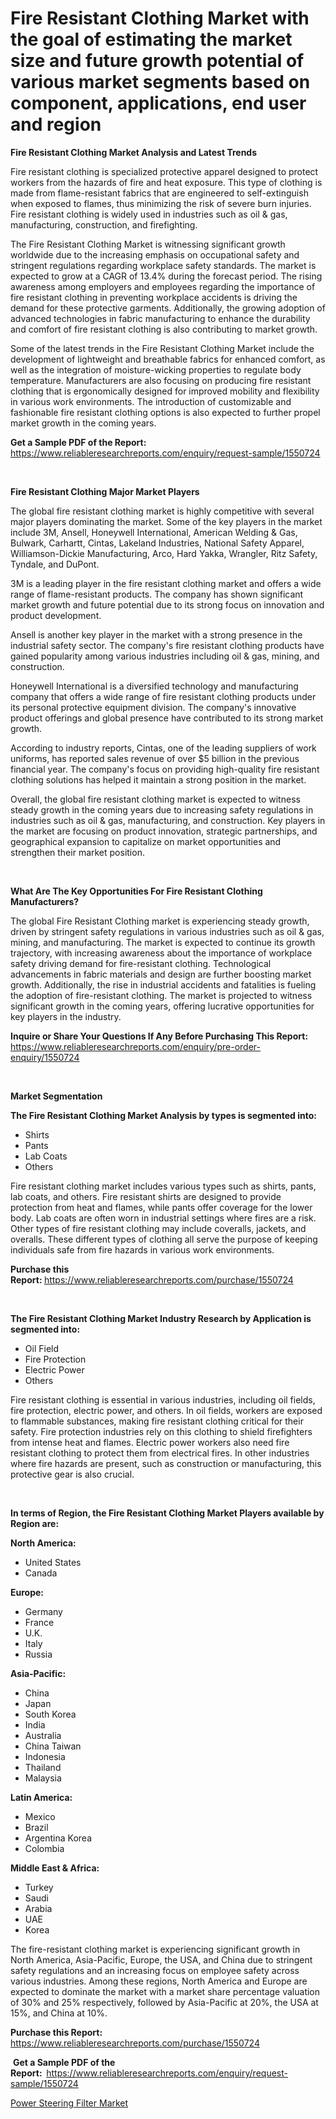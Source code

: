 <p><h1>Fire Resistant Clothing Market with the goal of estimating the market size and future growth potential of various market segments based on component, applications, end user and region</h1></p><p><strong>Fire Resistant Clothing Market Analysis and Latest Trends</strong></p>
<p><p>Fire resistant clothing is specialized protective apparel designed to protect workers from the hazards of fire and heat exposure. This type of clothing is made from flame-resistant fabrics that are engineered to self-extinguish when exposed to flames, thus minimizing the risk of severe burn injuries. Fire resistant clothing is widely used in industries such as oil & gas, manufacturing, construction, and firefighting.</p><p>The Fire Resistant Clothing Market is witnessing significant growth worldwide due to the increasing emphasis on occupational safety and stringent regulations regarding workplace safety standards. The market is expected to grow at a CAGR of 13.4% during the forecast period. The rising awareness among employers and employees regarding the importance of fire resistant clothing in preventing workplace accidents is driving the demand for these protective garments. Additionally, the growing adoption of advanced technologies in fabric manufacturing to enhance the durability and comfort of fire resistant clothing is also contributing to market growth.</p><p>Some of the latest trends in the Fire Resistant Clothing Market include the development of lightweight and breathable fabrics for enhanced comfort, as well as the integration of moisture-wicking properties to regulate body temperature. Manufacturers are also focusing on producing fire resistant clothing that is ergonomically designed for improved mobility and flexibility in various work environments. The introduction of customizable and fashionable fire resistant clothing options is also expected to further propel market growth in the coming years.</p></p>
<p><strong>Get a Sample PDF of the Report:&nbsp;</strong> <a href="https://www.reliableresearchreports.com/enquiry/request-sample/1550724">https://www.reliableresearchreports.com/enquiry/request-sample/1550724</a></p>
<p>&nbsp;</p>
<p><strong>Fire Resistant Clothing Major Market Players</strong></p>
<p><p>The global fire resistant clothing market is highly competitive with several major players dominating the market. Some of the key players in the market include 3M, Ansell, Honeywell International, American Welding & Gas, Bulwark, Carhartt, Cintas, Lakeland Industries, National Safety Apparel, Williamson-Dickie Manufacturing, Arco, Hard Yakka, Wrangler, Ritz Safety, Tyndale, and DuPont.</p><p>3M is a leading player in the fire resistant clothing market and offers a wide range of flame-resistant products. The company has shown significant market growth and future potential due to its strong focus on innovation and product development.</p><p>Ansell is another key player in the market with a strong presence in the industrial safety sector. The company's fire resistant clothing products have gained popularity among various industries including oil & gas, mining, and construction.</p><p>Honeywell International is a diversified technology and manufacturing company that offers a wide range of fire resistant clothing products under its personal protective equipment division. The company's innovative product offerings and global presence have contributed to its strong market growth.</p><p>According to industry reports, Cintas, one of the leading suppliers of work uniforms, has reported sales revenue of over $5 billion in the previous financial year. The company's focus on providing high-quality fire resistant clothing solutions has helped it maintain a strong position in the market.</p><p>Overall, the global fire resistant clothing market is expected to witness steady growth in the coming years due to increasing safety regulations in industries such as oil & gas, manufacturing, and construction. Key players in the market are focusing on product innovation, strategic partnerships, and geographical expansion to capitalize on market opportunities and strengthen their market position.</p></p>
<p>&nbsp;</p>
<p><strong>What Are The Key Opportunities For Fire Resistant Clothing Manufacturers?</strong></p>
<p><p>The global Fire Resistant Clothing market is experiencing steady growth, driven by stringent safety regulations in various industries such as oil & gas, mining, and manufacturing. The market is expected to continue its growth trajectory, with increasing awareness about the importance of workplace safety driving demand for fire-resistant clothing. Technological advancements in fabric materials and design are further boosting market growth. Additionally, the rise in industrial accidents and fatalities is fueling the adoption of fire-resistant clothing. The market is projected to witness significant growth in the coming years, offering lucrative opportunities for key players in the industry.</p></p>
<p><strong>Inquire or Share Your Questions If Any Before Purchasing This Report:</strong> <a href="https://www.reliableresearchreports.com/enquiry/pre-order-enquiry/1550724">https://www.reliableresearchreports.com/enquiry/pre-order-enquiry/1550724</a></p>
<p>&nbsp;</p>
<p><strong>Market Segmentation</strong></p>
<p><strong>The Fire Resistant Clothing Market Analysis by types is segmented into:</strong></p>
<p><ul><li>Shirts</li><li>Pants</li><li>Lab Coats</li><li>Others</li></ul></p>
<p><p>Fire resistant clothing market includes various types such as shirts, pants, lab coats, and others. Fire resistant shirts are designed to provide protection from heat and flames, while pants offer coverage for the lower body. Lab coats are often worn in industrial settings where fires are a risk. Other types of fire resistant clothing may include coveralls, jackets, and overalls. These different types of clothing all serve the purpose of keeping individuals safe from fire hazards in various work environments.</p></p>
<p><strong>Purchase this Report:&nbsp;</strong><a href="https://www.reliableresearchreports.com/purchase/1550724">https://www.reliableresearchreports.com/purchase/1550724</a></p>
<p>&nbsp;</p>
<p><strong>The Fire Resistant Clothing Market Industry Research by Application is segmented into:</strong></p>
<p><ul><li>Oil Field</li><li>Fire Protection</li><li>Electric Power</li><li>Others</li></ul></p>
<p><p>Fire resistant clothing is essential in various industries, including oil fields, fire protection, electric power, and others. In oil fields, workers are exposed to flammable substances, making fire resistant clothing critical for their safety. Fire protection industries rely on this clothing to shield firefighters from intense heat and flames. Electric power workers also need fire resistant clothing to protect them from electrical fires. In other industries where fire hazards are present, such as construction or manufacturing, this protective gear is also crucial.</p></p>
<p>&nbsp;</p>
<p><strong>In terms of Region, the Fire Resistant Clothing Market Players available by Region are:</strong></p>
<p>
    <p> <strong> North America: </strong>
        <ul>
            <li>United States</li>
            <li>Canada</li>
        </ul>
        </p> 
    <p> <strong> Europe: </strong>
        <ul>
            <li>Germany</li>
            <li>France</li>
            <li>U.K.</li>
            <li>Italy</li>
            <li>Russia</li>
        </ul>
        </p> 
    <p> <strong> Asia-Pacific: </strong>
        <ul>
            <li>China</li>
            <li>Japan</li>
            <li>South Korea</li>
            <li>India</li>
            <li>Australia</li>
            <li>China Taiwan</li>
            <li>Indonesia</li>
            <li>Thailand</li>
            <li>Malaysia</li>
        </ul>
        </p> 
    <p> <strong> Latin America: </strong>
        <ul>
            <li>Mexico</li>
            <li>Brazil</li>
            <li>Argentina Korea</li>
            <li>Colombia</li>
        </ul>
        </p> 
    <p> <strong> Middle East & Africa: </strong>
        <ul>
            <li>Turkey</li>
            <li>Saudi</li>
            <li>Arabia</li>
            <li>UAE</li>
            <li>Korea</li>
        </ul>
    </p>
    </p>
<p><p>The fire-resistant clothing market is experiencing significant growth in North America, Asia-Pacific, Europe, the USA, and China due to stringent safety regulations and an increasing focus on employee safety across various industries. Among these regions, North America and Europe are expected to dominate the market with a market share percentage valuation of 30% and 25% respectively, followed by Asia-Pacific at 20%, the USA at 15%, and China at 10%.</p></p>
<p><strong>Purchase this Report: </strong><a href="https://www.reliableresearchreports.com/purchase/1550724">https://www.reliableresearchreports.com/purchase/1550724</a></p>
<p>&nbsp;<strong>Get a Sample PDF of the Report:&nbsp;&nbsp;</strong><a href="https://www.reliableresearchreports.com/enquiry/request-sample/1550724">https://www.reliableresearchreports.com/enquiry/request-sample/1550724</a></p>
<p><strong></strong></p>
<p><p><a href="https://adventurous-uranium-ef9.notion.site/Power-Steering-Filter-Market-Furnish-Information-about-Market-Size-Market-Share-Market-Dynamics-a-b5ffb2835eb14214be0d97c76016d764">Power Steering Filter Market</a></p></p>